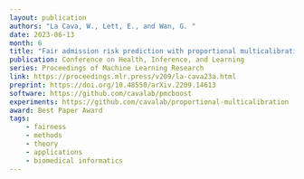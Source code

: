 ```yaml
---
layout: publication
authors: "La Cava, W., Lett, E., and Wan, G. "
date: 2023-06-13
month: 6
title: "Fair admission risk prediction with proportional multicalibration"
publication: Conference on Health, Inference, and Learning
series: Proceedings of Machine Learning Research
link: https://proceedings.mlr.press/v209/la-cava23a.html
preprint: https://doi.org/10.48550/arXiv.2209.14613
software: https://github.com/cavalab/pmcboost
experiments: https://github.com/cavalab/proportional-multicalibration
award: Best Paper Award
tags:
    - fairness
    - methods
    - theory
    - applications
    - biomedical informatics
---
```

